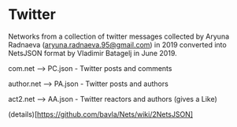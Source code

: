 # Twitter

Networks from a collection of twitter messages collected by Aryuna Radnaeva  (aryuna.radnaeva.95@gmail.com) in 2019 converted into NetsJSON format by Vladimir Batagelj in June 2019.

com.net  -->    PC.json  - Twitter posts and comments

author.net -->  PA.json  - Twitter posts and authors

act2.net  -->   AA.json  - Twitter reactors and authors (gives a Like)

(details)[https://github.com/bavla/Nets/wiki/2NetsJSON]
